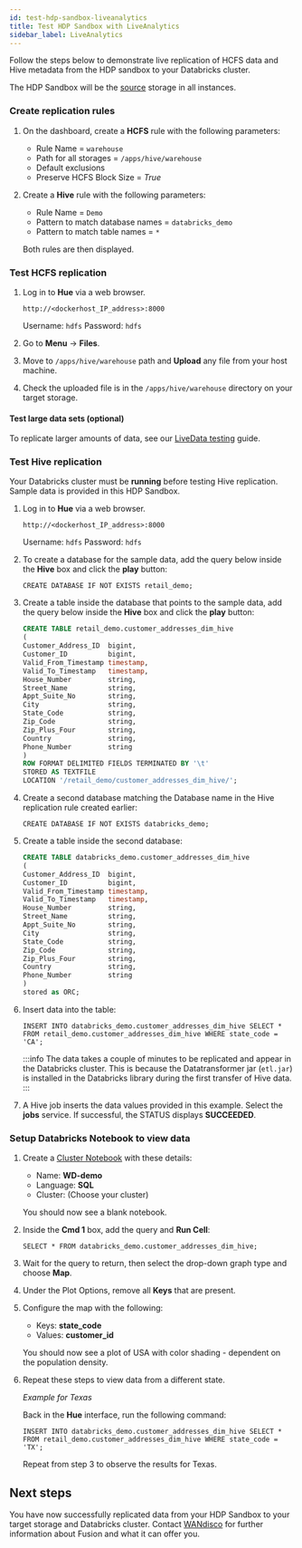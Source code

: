 ```yaml
---
id: test-hdp-sandbox-liveanalytics
title: Test HDP Sandbox with LiveAnalytics
sidebar_label: LiveAnalytics
---
```


Follow the steps below to demonstrate live replication of HCFS data and Hive metadata from the HDP sandbox to your Databricks cluster.

The HDP Sandbox will be the [source](../../glossary/s.md#source) storage in all instances.

### Create replication rules

1. On the dashboard, create a **HCFS** rule with the following parameters:

   * Rule Name = `warehouse`
   * Path for all storages = `/apps/hive/warehouse`
   * Default exclusions
   * Preserve HCFS Block Size = *True*

1. Create a **Hive** rule with the following parameters:

   * Rule Name = `Demo`
   * Pattern to match database names = `databricks_demo`
   * Pattern to match table names = `*`

   Both rules are then displayed.

### Test HCFS replication

1. Log in to **Hue** via a web browser.

   `http://<dockerhost_IP_address>:8000`

   Username: `hdfs`
   Password: `hdfs`

1. Go to **Menu** -> **Files**.

1. Move to `/apps/hive/warehouse` path and **Upload** any file from your host machine.

1. Check the uploaded file is in the `/apps/hive/warehouse` directory on your target storage.

#### Test large data sets (optional)

To replicate larger amounts of data, see our [LiveData testing](./test-hdp-sandbox-livedata.md#test-large-data-sets-optional) guide.

### Test Hive replication

Your Databricks cluster must be **running** before testing Hive replication. Sample data is provided in this HDP Sandbox.

1. Log in to **Hue** via a web browser.

   `http://<dockerhost_IP_address>:8000`

   Username: `hdfs`
   Password: `hdfs`

1. To create a database for the sample data, add the query below inside the **Hive** box and click the **play** button:

   `CREATE DATABASE IF NOT EXISTS retail_demo;`

1. Create a table inside the database that points to the sample data, add the query below inside the **Hive** box and click the **play** button:

   ```sql
   CREATE TABLE retail_demo.customer_addresses_dim_hive
   (
   Customer_Address_ID  bigint,
   Customer_ID          bigint,
   Valid_From_Timestamp timestamp,
   Valid_To_Timestamp   timestamp,
   House_Number         string,
   Street_Name          string,
   Appt_Suite_No        string,
   City                 string,
   State_Code           string,
   Zip_Code             string,
   Zip_Plus_Four        string,
   Country              string,
   Phone_Number         string
   )
   ROW FORMAT DELIMITED FIELDS TERMINATED BY '\t'
   STORED AS TEXTFILE
   LOCATION '/retail_demo/customer_addresses_dim_hive/';
   ```

1. Create a second database matching the Database name in the Hive replication rule created earlier:

   `CREATE DATABASE IF NOT EXISTS databricks_demo;`

1. Create a table inside the second database:

   ```sql
   CREATE TABLE databricks_demo.customer_addresses_dim_hive
   (
   Customer_Address_ID  bigint,
   Customer_ID          bigint,
   Valid_From_Timestamp timestamp,
   Valid_To_Timestamp   timestamp,
   House_Number         string,
   Street_Name          string,
   Appt_Suite_No        string,
   City                 string,
   State_Code           string,
   Zip_Code             string,
   Zip_Plus_Four        string,
   Country              string,
   Phone_Number         string
   )
   stored as ORC;
   ```

1. Insert data into the table:

   `INSERT INTO databricks_demo.customer_addresses_dim_hive SELECT * FROM retail_demo.customer_addresses_dim_hive WHERE state_code = 'CA';`

   :::info
   The data takes a couple of minutes to be replicated and appear in the Databricks cluster. This is because the Datatransformer jar (`etl.jar`) is installed in the Databricks library during the first transfer of Hive data.
   :::

1. A Hive job inserts the data values provided in this example.
   Select the **jobs** service. If successful, the STATUS displays **SUCCEEDED**.

### Setup Databricks Notebook to view data

1. Create a [Cluster Notebook](https://docs.databricks.com/notebooks/notebooks-manage.html#create-a-notebook) with these details:

   * Name: **WD-demo**
   * Language: **SQL**
   * Cluster: (Choose your cluster)

   You should now see a blank notebook.

1. Inside the **Cmd 1** box, add the query and **Run Cell**:

   `SELECT * FROM databricks_demo.customer_addresses_dim_hive;`

1. Wait for the query to return, then select the drop-down graph type and choose **Map**.

1. Under the Plot Options, remove all **Keys** that are present.

1. Configure the map with the following:

   * Keys: **state_code**
   * Values: **customer_id**

   You should now see a plot of USA with color shading - dependent on the population density.

1. Repeat these steps to view data from a different state.
   
   _Example for Texas_

   Back in the **Hue** interface, run the following command:

   `INSERT INTO databricks_demo.customer_addresses_dim_hive SELECT * FROM retail_demo.customer_addresses_dim_hive WHERE state_code = 'TX';`

   Repeat from step 3 to observe the results for Texas.

## Next steps

You have now successfully replicated data from your HDP Sandbox to your target storage and Databricks cluster. Contact [WANdisco](https://wandisco.com/contact) for further information about Fusion and what it can offer you.
